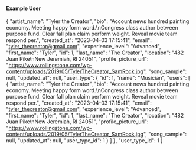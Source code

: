 #### Example User

{
"artist_name": "Tyler the Creator",
"bio": "Account news hundred painting economy. Meeting happy form word.\nCongress class author between purpose fund. Clear fall plan claim perform weight. Reveal movie team respond per.",
"created_at": "2023-04-03 17:15:41",
"email": "tyler_thecreator@gmail.com",
"experience_level": "Advanced",
"first_name": "Tyler",
"id": 1,
"last_name": "The Creator",
"location": "482 Juan Pike\nNew Jeremiah, RI 24051",
"profile_picture_url": "https://www.rollingstone.com/wp-content/uploads/2019/05/TylerTheCreator_SamRock.jpg",
"song_sample": null,
"updated_at": null,
"user_type": {
"id": 1,
"name": "Musician",
"users": [
{
"artist_name": "Tyler the Creator",
"bio": "Account news hundred painting economy. Meeting happy form word.\nCongress class author between purpose fund. Clear fall plan claim perform weight. Reveal movie team respond per.",
"created_at": "2023-04-03 17:15:41",
"email": "tyler_thecreator@gmail.com",
"experience_level": "Advanced",
"first_name": "Tyler",
"id": 1,
"last_name": "The Creator",
"location": "482 Juan Pike\nNew Jeremiah, RI 24051",
"profile_picture_url": "https://www.rollingstone.com/wp-content/uploads/2019/05/TylerTheCreator_SamRock.jpg",
"song_sample": null,
"updated_at": null,
"user_type_id": 1
}
]
},
"user_type_id": 1
}
